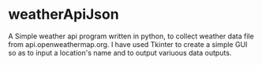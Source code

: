 # weatherApiJson
A Simple weather api program written in python, to collect weather data file from api.openweathermap.org.
I have used Tkinter to create a simple GUI so as to input a location's name and to output variuous data outputs.
